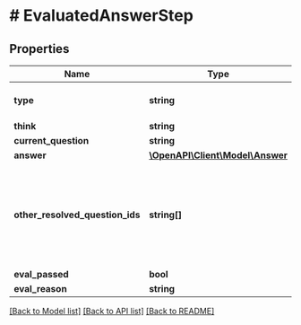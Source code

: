 # # EvaluatedAnswerStep

## Properties

Name | Type | Description | Notes
------------ | ------------- | ------------- | -------------
**type** | **string** |  | [optional] [default to 'evaluated_answer']
**think** | **string** |  |
**current_question** | **string** |  |
**answer** | [**\OpenAPI\Client\Model\Answer**](Answer.md) |  |
**other_resolved_question_ids** | **string[]** | A list of questions ids that are no longer relevant to the current answer referenced by their IDs. | [optional]
**eval_passed** | **bool** |  |
**eval_reason** | **string** |  |

[[Back to Model list]](../../README.md#models) [[Back to API list]](../../README.md#endpoints) [[Back to README]](../../README.md)

